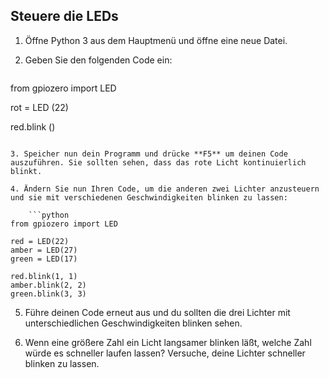 ## Steuere die LEDs

1. Öffne Python 3 aus dem Hauptmenü und öffne eine neue Datei.

2. Geben Sie den folgenden Code ein:
    
    ```python
from gpiozero import LED 

rot = LED (22) 

red.blink ()
```

3. Speicher nun dein Programm und drücke **F5** um deinen Code auszuführen. Sie sollten sehen, dass das rote Licht kontinuierlich blinkt.

4. Ändern Sie nun Ihren Code, um die anderen zwei Lichter anzusteuern und sie mit verschiedenen Geschwindigkeiten blinken zu lassen:
    
    ```python
from gpiozero import LED

red = LED(22)
amber = LED(27)
green = LED(17)

red.blink(1, 1)
amber.blink(2, 2)
green.blink(3, 3)
```

5. Führe deinen Code erneut aus und du sollten die drei Lichter mit unterschiedlichen Geschwindigkeiten blinken sehen.

6. Wenn eine größere Zahl ein Licht langsamer blinken läßt, welche Zahl würde es schneller laufen lassen? Versuche, deine Lichter schneller blinken zu lassen.